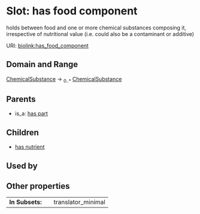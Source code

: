 
# Slot: has food component


holds between food and one or more chemical substances composing it, irrespective of nutritional value (i.e. could also be a contaminant or additive)

URI: [biolink:has_food_component](https://w3id.org/biolink/vocab/has_food_component)


## Domain and Range

[ChemicalSubstance](ChemicalSubstance.md) &#8594;  <sub>0..\*</sub> [ChemicalSubstance](ChemicalSubstance.md)

## Parents

 *  is_a: [has part](has_part.md)

## Children

 *  [has nutrient](has_nutrient.md)

## Used by


## Other properties

|  |  |  |
| --- | --- | --- |
| **In Subsets:** | | translator_minimal |

